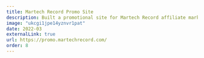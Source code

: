 ```yaml
---
title: Martech Record Promo Site
description: Built a promotional site for Martech Record affiliate marketing service with Next.js, Sanity, and Tailwind.
image: "ukcgi1jpe14yznvr1pat"
date: 2022-03
externalLink: true
url: https://promo.martechrecord.com/
order: 8
---
```

